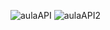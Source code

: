 
![aulaAPI](https://github.com/naiaragabriela/proj-api-dapper/assets/126898837/c549df20-4145-47e7-97b4-bbe7571fbe2e)
![aulaAPI2](https://github.com/naiaragabriela/proj-api-dapper/assets/126898837/5489b089-435c-4d4e-ac01-82393c4c68f6)
